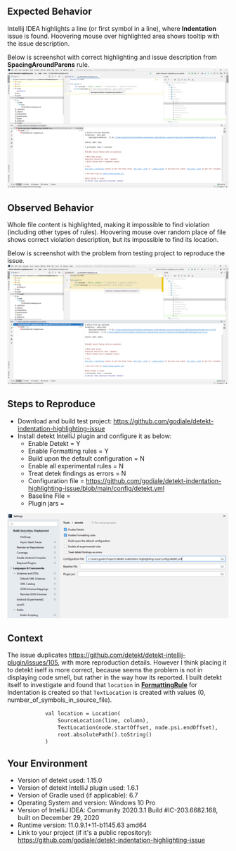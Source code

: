 ## Expected Behavior
Intellij IDEA highlights a line (or first symbol in a line), where **Indentation** issue is found.
Hoovering mouse over highlighted area shows tooltip with the issue description.

Below is screenshot with correct highlighting and issue description from **SpacingAroundParens** rule.
![Correct spacing around parens highlighting](docs/correct_spacing_highlighting.png)

## Observed Behavior
Whole file content is highlighted, making it impossible to find violation (including other types of rules).
Hoovering mouse over random place of file shows correct violation description, but its impossible to find its location.

Below is screenshot with the problem from testing project to reproduce the issue.
![Incorrect indentation highlighting](docs/incorrect_indentation_highlighting.png)

## Steps to Reproduce
- Download and build test project: https://github.com/godiale/detekt-indentation-highlighting-issue
- Install detekt IntelliJ plugin and configure it as below:
    - Enable Detekt = Y
    - Enable Formatting rules = Y
    - Build upon the default configuration = N
    - Enable all experimental rules = N
    - Treat detek findings as errors = N
    - Configuration file = https://github.com/godiale/detekt-indentation-highlighting-issue/blob/main/config/detekt.yml
    - Baseline File = <empty>
    - Plugin jars = <empty>

![Idea detekt plugin settings](docs/idea_settings.png)

## Context
The issue duplicates https://github.com/detekt/detekt-intellij-plugin/issues/105, with more reproduction details.
However I think placing it to detekt iself is more correct, because seems the problem is not in displaying code smell, but rather in the way how its reported.
I built detekt itself to investigate and found that ```location``` in [**FormattingRule**](https://github.com/detekt/detekt/blob/v1.15.0/detekt-formatting/src/main/kotlin/io/gitlab/arturbosch/detekt/formatting/FormattingRule.kt#L65) for Indentation is created so that ```TextLocation``` is created
with values (0, number_of_symbols_in_source_file).
```
            val location = Location(
                SourceLocation(line, column),
                TextLocation(node.startOffset, node.psi.endOffset),
                root.absolutePath().toString()
            )
```

## Your Environment
* Version of detekt used: 1.15.0
* Version of detekt IntelliJ plugin used: 1.6.1
* Version of Gradle used (if applicable): 6.7
* Operating System and version: Windows 10 Pro
* Version of IntelliJ IDEA: Community 2020.3.1 Build #IC-203.6682.168, built on December 29, 2020
* Runtime version: 11.0.9.1+11-b1145.63 amd64
* Link to your project (if it's a public repository): https://github.com/godiale/detekt-indentation-highlighting-issue
